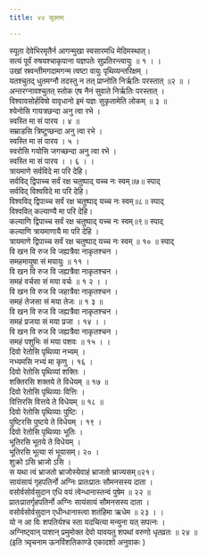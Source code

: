 ```yaml
---
title: ४४ सूक्तम्

---
```

स्यूता देवेभिरमृतैर्न आगन्मुखा स्वसारमधि मेदिमस्थात्।  
सत्यं पूर्वं रुषयश्चाकृपाना यज्ञपतेः सुप्रतिरन्त्वायुः ॥ १ । ।  
उखां स्रवन्तीमगदामगन्म त्वष्टा वायुः पृथिव्यन्तरिक्षम् ।  
यतश्चुतद् धुतमग्नौ तदस्तु न तत् प्राप्नोति निर्ऋतिः परस्तात् ॥२ ॥ ।  
अन्तरग्नावश्चुतत् स्तोक एष नैनं सुवाते निर्ऋतिः परस्तात् ।  
विश्वावसोर्हविषो वावृधानो इमं यज्ञः सुकृतामेति लोकम् ॥ ३ ॥  
श्येनोसि गायत्रछन्दा अनु त्वा रभे ।  
स्वस्ति मा सं पारय । ४ ॥  
सम्राडसि त्रिष्टुप्छन्दा अनु त्वा रभे ।  
स्वस्ति मा सं पारय । ५ ।  
स्वरोसि गयोसि जगच्छन्दा अनु त्वा रभे ।  
स्वस्ति मा सं पारय । । ६ । ।  
त्रायमाणे सर्वविदे मा परि देहि।  
सर्वविद् द्विपाच्च सर्वं रक्ष चतुष्पाद् यच्च नः स्वम्॥७॥ स्पाद्  
सर्वविद् विश्वविदे मा परि देहि।  
विश्वविद् द्विपाच्च सर्वं रक्ष चतुष्पाद् यच्च नः स्वम्॥८॥ स्पाद्  
विश्ववित् कल्याण्यै मा परि देहि।  
कल्याणि द्विपाच्च सर्वं रक्ष चतुष्पाद् यच्च नः स्वम्॥९॥ स्पाद्  
कल्याणि त्रायमाणायै मा परि देहि ।  
त्रायमाणे द्विपाच्च सर्वं रक्ष चतुष्पाद् यच्च नः स्वम् ॥ १० ॥ स्पाद्  
वि खन वि रुज वि जह्यत्रैवा नाकृतश्चन ।  
समहमायुषा सं मयायुः ॥ ११ ।  
वि खन वि रुज वि जह्यत्रैवा नाकृतश्चन ।  
समहं वर्चसा सं मया वर्चः ॥ १ २ । ।  
वि खन वि रुज वि जहात्रैवा नाकृतश्चन ।  
समहं तेजसा सं मया तेजः ॥ १ ३ ॥  
वि खन वि रुज वि जह्यत्रैवा नाकृतश्चन ।  
समहं प्रजया सं मया प्रजा । १४ । ।  
वि खन वि रुज वि जह्यत्रैवा नाकृतश्चन ।  
समहं पशुभिः सं मया पशवः ॥ १५ । ।  
दिवो रेतोसि पृथिव्या नभ्यम् ।  
नभ्यमसि नभ्यं मा कृणु । १६ ।  
दिवो रेतोसि पृथिव्यां शक्तिः ।  
शक्तिरसि शक्तये ते विधेयम् ॥ १७ ॥  
दिवो रेतोसि पृथिव्याः वित्तिः ।  
वित्तिरसि वित्तये ते विधेयम् ॥ १८ ॥  
दिवो रेतोसि पृथिव्याः पुष्टिः ।  
पुष्टिरसि पुष्टये ते विधेयम् । १९ ।  
दिवो रेतोसि पृथिव्याः भूतिः ।  
भूतिरसि भूतये ते विधेयम् ।  
भूतिरसि भूत्या सं भूयासम्। २० ।  
शुक्रो ऽसि भ्राजो ऽसि ।  
स यथा त्वं भ्राजतो भ्राजोस्येवाहं भ्राजतो भ्राज्यसम्॥२१।  
सायंसायं गृहपतिर्नो अग्निः प्रातःप्रातः सौमनसस्य दाता ।  
वसोर्वसोर्वसुदान एधि वयं त्वेन्धानास्तन्वं पुषेम ॥ २२ ॥  
प्रातःप्रातर्गृहपतिर्नो अग्निः सायंसायं सौमनसस्य दाता ।  
वसोर्वसोर्वसुदान एधीन्धानास्त्वा शतंहिमा ऋधेम ॥ २३ । ।  
यो न आ विः शपतिर्यश्च स्ता यदचित्या मन्युना यत् सपत्नः ।  
अग्निष्ट्वान् पाशान् प्रमुमोक्त देवो यावयतु शपथां वरुणो धृतव्रतः ॥ २४ ॥  
(इति त्र्यृचनाम ऊनविंशतिकाण्डे एकादशो अनुवाकः )  